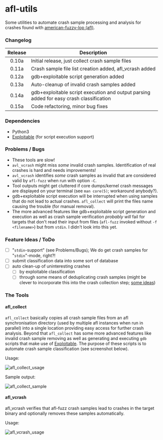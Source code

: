 # afl-utils

Some utilities to automate crash sample processing and analysis for crashes
found with [american-fuzzy-lop (afl)](http://lcamtuf.coredump.cx/afl/).

### Changelog

Release | Description
:-------:|----
0.10a | Initial release, just collect crash sample files
0.11a | Crash sample file list creation added, afl_vcrash added
0.12a | gdb+exploitable script generation added
0.13a | Auto-cleanup of invalid crash samples added
0.14a | gdb+exploitable script execution and output parsing added for easy crash classification
0.15a | Code refactoring, minor bug fixes

### Dependencies

* Python3
* [Exploitable](https://github.com/jfoote/exploitable) (for script execution support)

### Problems / Bugs

* These tools are slow!
* `avl_vcrash` might miss *some* invalid crash samples. Identification of real crashes is
  hard and needs improvements!
* `avl_vcrash` identifies *some* crash samples as invalid that are considered valid by
  `afl-fuzz` when run with option `-C`.
* Tool outputs might get cluttered if core dumps/kernel crash messages are displayed on
  your terminal (see `man core(5)`; workaround anybody?).
* gdb+exploitable script execution will be interrupted when using samples that do not lead
  to actual crashes. `afl_collect` will print the files name causing the trouble (for manual
  removal).
* The more advanced features like gdb+exploitable script generation and execution as well as
  crash sample verification *probably will* fail for targets that don't read their input from
  files (`afl-fuzz` invoked without `-f <filename>`) but from `stdin`. I didn't look into this
  yet.

### Feature Ideas / ToDo

- [ ] "`stdin`-support" (see Problems/Bugs); We do get crash samples for "`stdin`"-mode, right?!
- [ ] submit classification data into some sort of database
- [ ] auto clean-up of uninteresting crashes
    - [ ] by exploitable classification
    - [ ] through some means of deduplicating crash samples (might be clever to incorporate this into
          the crash collection step;
          [some ideas](https://groups.google.com/forum/#!topic/afl-users/b5v3mY_hy30))

### The Tools

#### afl\_collect

`afl_collect` basically copies all crash sample files from an afl synchronisation directory
(used by multiple afl instances when run in parallel) into a single location providing
easy access for further crash analysis. Beyond that `afl_collect` has some more advanced
features like invalid crash sample removing as well as generating and executing `gdb` scripts
that make use of [Exploitable](https://github.com/jfoote/exploitable). The purpose of these
scripts is to automate crash sample classification (see screenshot below).  

Usage:  

![afl_collect_usage](https://raw.githubusercontent.com/rc0r/afl-utils/master/.scrots/afl_collect_usage.png)

Sample output:

![afl_collect_sample](https://raw.githubusercontent.com/rc0r/afl-utils/master/.scrots/afl_collect_sample.png)

#### afl\_vcrash

afl\_vcrash verifies that afl-fuzz crash samples lead to crashes in the target binary and
optionally removes these samples automatically.

Usage:

![afl_vcrash_usage](https://raw.githubusercontent.com/rc0r/afl-utils/master/.scrots/afl_vcrash_usage.png)
  
